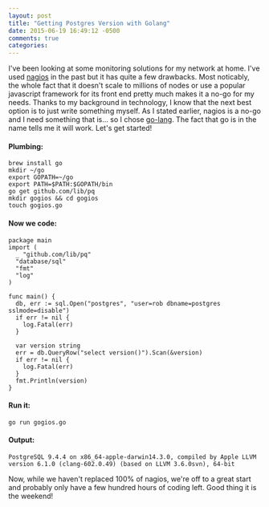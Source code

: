 ```yaml
---
layout: post
title: "Getting Postgres Version with Golang"
date: 2015-06-19 16:49:12 -0500
comments: true
categories:
---
```

I've been looking at some monitoring solutions for my network at home. I've used [nagios](https://www.nagios.org/) in the past but it has quite a few drawbacks. Most noticably, the whole fact that it doesn't scale to millions of nodes or use a popular javascript framework for its front end pretty much makes it a no-go for my needs. Thanks to my background in technology, I know that the next best option is to just write something myself. As I stated earlier, nagios is a no-go and I need something that is... so I chose [go-lang](https://golang.org/). The fact that go is in the name tells me it will work. Let's get started!
#### Plumbing:
```
brew install go
mkdir ~/go
export GOPATH=~/go
export PATH=$PATH:$GOPATH/bin
go get github.com/lib/pq
mkdir gogios && cd gogios
touch gogios.go
```
#### Now we code:
```
package main
import (
  _ "github.com/lib/pq"
  "database/sql"
  "fmt"
  "log"
)

func main() {
  db, err := sql.Open("postgres", "user=rob dbname=postgres sslmode=disable")
  if err != nil {
    log.Fatal(err)
  }

  var version string
  err = db.QueryRow("select version()").Scan(&version)
  if err != nil {
  	log.Fatal(err)
  }
  fmt.Println(version)
}
```
#### Run it:
```
go run gogios.go
```
#### Output:
```
PostgreSQL 9.4.4 on x86_64-apple-darwin14.3.0, compiled by Apple LLVM version 6.1.0 (clang-602.0.49) (based on LLVM 3.6.0svn), 64-bit
```
Now, while we haven't replaced 100% of nagios, we're off to a great start and probably only have a few hundred hours of coding left. Good thing it is the weekend!
